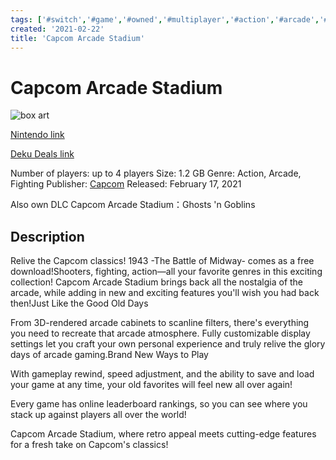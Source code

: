 ```yaml
---
tags: ['#switch','#game','#owned','#multiplayer','#action','#arcade','#fighting']
created: '2021-02-22'
title: 'Capcom Arcade Stadium'
---
```

# Capcom Arcade Stadium

![box art](https://assets.nintendo.com/image/upload/c_pad,f_auto,h_613,q_auto,w_1089/ncom/en_US/games/switch/c/capcom-arcade-stadium-switch/hero?v=2021042813)

[Nintendo link](https://www.nintendo.com/games/detail/capcom-arcade-stadium-switch/)

[Deku Deals link](https://www.dekudeals.com/items/capcom-arcade-stadium)

Number of players: up to 4 players
Size: 1.2 GB
Genre: Action, Arcade, Fighting
Publisher: [Capcom](https://www.dekudeals.com/games?include[collection]=true&filter[publisher]=Capcom)
Released: February 17, 2021

Also own DLC Capcom Arcade Stadium：Ghosts 'n Goblins

## Description

Relive the Capcom classics! 1943 -The Battle of Midway- comes as a free download!Shooters, fighting, action—all your favorite genres in this exciting collection! Capcom Arcade Stadium brings back all the nostalgia of the arcade, while adding in new and exciting features you'll wish you had back then!Just Like the Good Old Days

From 3D-rendered arcade cabinets to scanline filters, there's everything you need to recreate that arcade atmosphere. Fully customizable display settings let you craft your own personal experience and truly relive the glory days of arcade gaming.Brand New Ways to Play

With gameplay rewind, speed adjustment, and the ability to save and load your game at any time, your old favorites will feel new all over again!

Every game has online leaderboard rankings, so you can see where you stack up against players all over the world!

Capcom Arcade Stadium, where retro appeal meets cutting-edge features for a fresh take on Capcom's classics!



